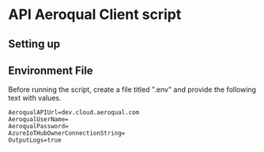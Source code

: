 # API Aeroqual Client script

## Setting up


## Environment File
Before running the script, create a file titled ".env" and provide the following text with values.
```text
AeroqualAPIUrl=dev.cloud.aeroqual.com
AeroqualUserName=
AeroqualPassword=
AzureIoTHubOwnerConnectionString=
OutputLogs=true
```